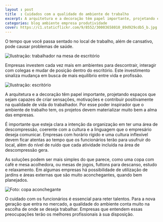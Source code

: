 ```yaml
---
layout : post
title  : Cuidados com a qualidade do ambiente de trabalho
excerpt: A arquitetura e a decoração têm papel importante, projetando espaços que sejam capazes de criar sensações, motivações e contribuir positivamente na qualidade de vida do trabalhador. Por esse poder inspirador que o ambiente de trabalho tem, os projetos devem materializar muito bem a alma das empresas.
categories: blog ambiente empresa produtividade
cover: https://c1.staticflickr.com/9/8552/30003658010_89d929cdb5_b.jpg
---
```


<div class="grid _center">
    <div class="cell">
        <p>O tempo que você passa sentado no local de trabalho, além de cansativo, pode causar problemas de saúde.</p>
    </div>
    <div class="cell"><img src="https://c2.staticflickr.com/6/5693/30003658090_357cb58afa_z.jpg" alt="Ilustração: trabalhador na mesa de escritório"></div>
</div>

Empresas investem cada vez mais em ambientes para descontrair, interagir com colegas e mudar de posição dentro do escritório. Este investimento sinaliza mudança em busca de mais equilíbrio entre vida e profissão.

<div class="grid _center">
    <div class="cell"><img src="https://c2.staticflickr.com/6/5786/29669950414_fced6ae286_z.jpg" alt="Ilustração: escritório"></div>
    <div class="cell">
        <p>A arquitetura e a decoração têm papel importante, projetando espaços que sejam capazes de criar sensações, motivações e contribuir positivamente na qualidade de vida do trabalhador. Por esse poder inspirador que o ambiente de trabalho tem, os projetos devem materializar muito bem a alma das empresas.</p>
        <p>É importante que esteja clara a intenção da organização em ter uma área de descompressão, coerente com a cultura e a linguagem que o empresário deseja comunicar. Empresas com horário rígido e uma cultura inflexível devem ficar atentas ao tempo que os funcionários terão para usufruir do local, além do nível de ruído que cada atividade incluída na área de descompressão gera.</p>
    </div>
</div>


<div class="grid _center">
    <div class="cell">
        <p>As soluções podem ser mais simples do que parece, como uma copa com café e mesa acolhedora, ou mesas de jogos, futtons para descanso, estudo e relaxamento. Em algumas empresas há possibilidade de utilização de jardins e áreas externas que são muito aconchegantes, quando bem planejados.</p>
    </div>
    <div class="cell"><img src="https://c1.staticflickr.com/9/8549/29670076894_dda4846ee8_o.jpg" alt="Foto: copa aconchegante"></div>
</div>

O cuidado com os funcionários é essencial para reter talentos. Para a nova geração que entra no mercado, a qualidade do ambiente conta muito na escolha de onde se deseja trabalhar. Empresas que entendem essas preocupações terão os melhores profissionais à sua disposição.
